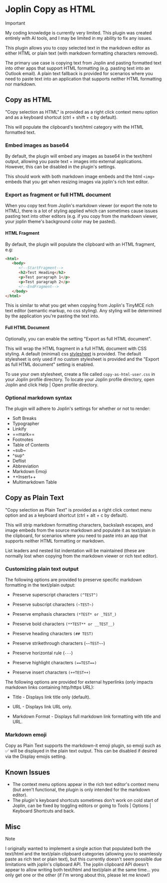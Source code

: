 # Joplin Copy as HTML

> [!important]
> My coding knowledge is currently very limited. This plugin was created entirely with AI tools, and I may be limited in my ability to fix any issues.

This plugin allows you to copy selected text in the markdown editor as either HTML or plain text (with markdown formatting characters removed).

The primary use case is copying text from Joplin and pasting formatted text into other apps that support HTML formatting (e.g. pasting text into an Outlook email). A plain text fallback is provided for scenarios where you need to paste text into an application that supports neither HTML formatting nor markdown.

## Copy as HTML

"Copy selection as HTML" is provided as a right click context menu option and as a keyboard shortcut (ctrl + shift + c by default).

This will populate the clipboard's text/html category with the HTML formatted text.

### Embed images as base64

By default, the plugin will embed any images as base64 in the text/html output, allowing you paste text + images into external applications. However, this can be disabled in the plugin's settings.

This should work with both markdown image embeds and the html `<img>` embeds that you get when resizing images via joplin's rich text editor.

### Export as fragment or full HTML document

When you copy text from Joplin's markdown viewer (or export the note to HTML), there is a lot of styling applied which can sometimes cause issues pasting text into other editors (e.g. if you copy from the markdown viewer, your joplin theme's background color may be pasted).

#### HTML Fragment

By default, the plugin will populate the clipboard with an HTML fragment, e.g:

```html
<html>
   <body>
      <!--StartFragment-->
      <h2>Test Heading</h2>
      <p>Test paragraph 1</p>
      <p>Test paragraph 2</p>
      <!--EndFragment-->
   </body>
</html>
```

This is similar to what you get when copying from Joplin's TinyMCE rich text editor (semantic markup, no css styling). Any styling will be determined by the application you're pasting the text into.

#### Full HTML Document

Optionally, you can enable the setting "Export as full HTML document".

This will wrap the HTML fragment in a full HTML document with CSS styling. A default (minimal) css [stylesheet](https://github.com/bwat47/joplin-copy-as-html/blob/main/src/defaultStylesheet.ts) is provided. The default stylesheet is only used if no custom stylesheet is provided and the "Export as full HTML document" setting is enabled.

To use your own stylesheet, create a file called `copy-as-html-user.css` in your Joplin profile directory. To locate your Joplin profile directory, open Joplin and click Help | Open profile directory.

### Optional markdown syntax

The plugin will adhere to Joplin's settings for whether or not to render:

- Soft Breaks
- Typographer
- Linkify
- ==mark==
- Footnotes
- Table of Contents
- ~sub~
- ^sup^
- Deflist
- Abbreviation
- Markdown Emoji
- ++Insert++
- Multimarkdown Table

## Copy as Plain Text

"Copy selection as Plain Text" is provided as a right click context menu option and as a keyboard shortcut (ctrl + alt + c by default).

This will strip markdown formatting characters, backslash escapes, and image embeds from the source markdown and populate it as text/plain in the clipboard, for scenarios where you need to paste into an app that supports neither HTML formatting or markdown.

List leaders and nested list indentation will be maintained (these are normally lost when copying from the markdown viewer or rich text editor).

### Customizing plain text output

The following options are provided to preserve specific markdown formatting in the text/plain output:

- Preserve superscript characters `(^TEST^)`

- Preserve subscript characters `(~TEST~)`

- Preserve emphasis characters `(*TEST* or _TEST_)`

- Preserve bold characters `(**TEST** or __TEST__)`

- Preserve heading characters `(## TEST)`

- Preserve strikethrough characters (`~~TEST~~`)

- Preserve horizontal rule (`---`)

- Preserve highlight characters `(==TEST==)`

- Preserve insert characters `(++TEST++)`

The following options are provided for external hyperlinks (only impacts markdown links containing http/https URL):

- Title - Displays link title only (default).

- URL - Displays link URL only.

- Markdown Format - Displays full markdown link formatting with title and URL.

### Markdown emoji

Copy as Plain Text supports the markdown-it emoji plugin, so emoji such as :white_check_mark: will be displayed in the plain text output. This can be disabled if desired via the Display emojis setting.

## Known Issues

- The context menu options appear in the rich text editor's context menu (but aren't functional, the plugin is only intended for the markdown editor).
- The plugin's keyboard shortcuts sometimes don't work on cold start of Joplin, can be fixed by toggling editors or going to Tools | Options | Keyboard Shortcuts and back.

## Misc

> [!NOTE]
> I originally wanted to implement a single action that populated both the text/html and the text/plain clipboard categories (allowing you to seamlessly paste as rich text or plain text), but this currently doesn't seem possible due limitations with joplin's clipboard API. The joplin clipboard API doesn't appear to allow writing both text/html and text/plain at the same time... you only get one or the other (if I'm wrong about this, please let me know!)
